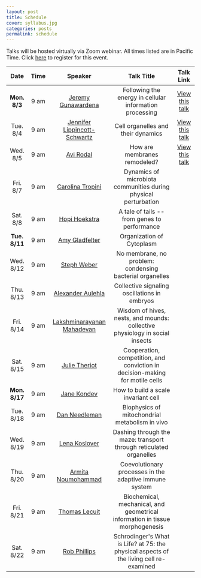 ```yaml
---
layout: post
title: Schedule
cover: syllabus.jpg
categories: posts
permalink: schedule
---
```

Talks will be hosted virtually via Zoom webinar. All times listed are in Pacific Time. Click [here](https://mbl.zoom.us/webinar/register/WN_JK3gtu4CTSmO1V_g488YaA) to register for this event.

| Date | Time | Speaker | Talk Title | Talk Link |
| :--: | :--: | :--: | :--: | :--: |
|**Mon. 8/3**| 9 am | [Jeremy Gunawardena](http://vcp.med.harvard.edu/) | Following the energy in cellular information processing | [View this talk](https://www.dropbox.com/sh/nxeia2xrg851b8i/AAAxNgUNdHNFmC17zhYKrIMDa?dl=0)|
|Tue. 8/4| 9 am | [Jennifer Lippincott-Schwartz](https://www.janelia.org/lab/lippincott-schwartz-lab) | Cell organelles and their dynamics | [View this talk](https://www.dropbox.com/s/9t9pp9cgflqlyrh/08042020_jennifer_lippincott_schwartz.mp4?dl=0) |
|Wed. 8/5| 9 am | [Avi Rodal](https://www.rodallab.org/) | How are membranes remodeled? | [View this talk](https://www.dropbox.com/s/yfhd07pj8b98yiz/08052020_avi_rodal.mp4?dl=0) |
|Fri. 8/7| 9 am | [Carolina Tropini](http://tropini.microbiology.ubc.ca/) | Dynamics of microbiota communities during physical perturbation | |
|Sat. 8/8| 9 am | [Hopi Hoekstra](https://hoekstra.oeb.harvard.edu/) | A tale of tails -- from genes to performance | |
|**Tue. 8/11**| 9 am | [Amy Gladfelter](http://gladfelterlab.web.unc.edu/)	| Organization of Cytoplasm | |
|Wed. 8/12| 9 am | [Steph Weber](https://weberlab.ca/) | No membrane, no problem: condensing bacterial organelles | |
|Thu. 8/13| 9 am | [Alexander Aulehla](https://www.embl.de/research/units/dev_biology/aulehla/) | Collective signaling oscillations in embryos | |
|Fri. 8/14| 9 am | [Lakshminarayanan Mahadevan](https://www.seas.harvard.edu/softmat/)	| Wisdom of hives, nests, and mounds: collective physiology in social insects | |
|Sat. 8/15| 9 am | [Julie Theriot](https://sites.uw.edu/theriotlab/) | Cooperation, competition, and conviction in decision-making for motile cells | |
|**Mon. 8/17**| 9 am | [Jane Kondev](http://people.brandeis.edu/~kondev/)	| How to build a scale invariant cell | |
|Tue. 8/18| 9 am | [Dan Needleman](https://needleman.seas.harvard.edu/) | Biophysics of mitochondrial metabolism in vivo | |
|Wed. 8/19| 9 am | [Lena Koslover](http://koslover.ucsd.edu/) | Dashing through the maze: transport through reticulated organelles | |
|Thu. 8/20| 9 am | [Armita Noumohammad](https://sites.google.com/uw.edu/statphysevol/welcome) | Coevolutionary processes in the adaptive immune system | |
|Fri. 8/21| 9 am | [Thomas Lecuit](http://www.ibdm.univ-mrs.fr/equipe/cell-polarity-and-tissue-morphogenesis/) | Biochemical, mechanical, and geometrical information in tissue morphogenesis | |
|Sat. 8/22| 9 am | [Rob Phillips](https://www.rpgroup.caltech.edu/) | Schrodinger's What is Life? at 75: the physical aspects of the living cell re-examined | |
